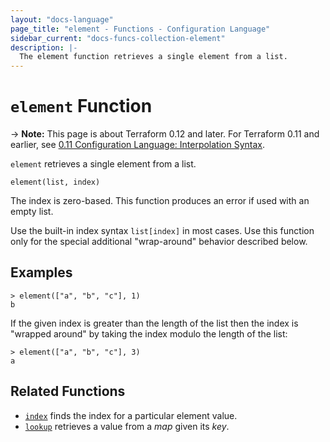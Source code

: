 ```yaml
---
layout: "docs-language"
page_title: "element - Functions - Configuration Language"
sidebar_current: "docs-funcs-collection-element"
description: |-
  The element function retrieves a single element from a list.
---
```


# `element` Function

-> **Note:** This page is about Terraform 0.12 and later. For Terraform 0.11 and
earlier, see
[0.11 Configuration Language: Interpolation Syntax](../../configuration-0-11/interpolation.html).

`element` retrieves a single element from a list.

```hcl
element(list, index)
```

The index is zero-based. This function produces an error if used with an
empty list.

Use the built-in index syntax `list[index]` in most cases. Use this function
only for the special additional "wrap-around" behavior described below.

## Examples

```
> element(["a", "b", "c"], 1)
b
```

If the given index is greater than the length of the list then the index is
"wrapped around" by taking the index modulo the length of the list:

```
> element(["a", "b", "c"], 3)
a
```

## Related Functions

* [`index`](./index.html) finds the index for a particular element value.
* [`lookup`](./lookup.html) retrieves a value from a _map_ given its _key_.
